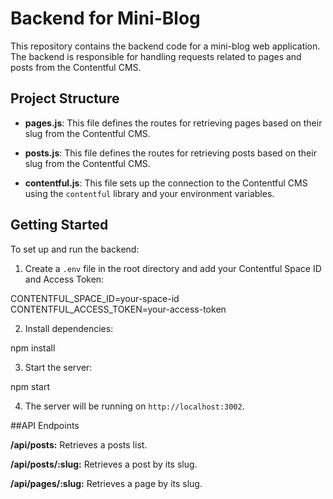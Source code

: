 # Backend for Mini-Blog

This repository contains the backend code for a mini-blog web application. The backend is responsible for handling requests related to pages and posts from the Contentful CMS.

## Project Structure

- **pages.js**: This file defines the routes for retrieving pages based on their slug from the Contentful CMS.

- **posts.js**: This file defines the routes for retrieving posts based on their slug from the Contentful CMS.

- **contentful.js**: This file sets up the connection to the Contentful CMS using the `contentful` library and your environment variables.

## Getting Started

To set up and run the backend:

1. Create a `.env` file in the root directory and add your Contentful Space ID and Access Token:

CONTENTFUL_SPACE_ID=your-space-id
CONTENTFUL_ACCESS_TOKEN=your-access-token

2. Install dependencies:

npm install

3. Start the server:

npm start

4. The server will be running on `http://localhost:3002`.

##API Endpoints

**/api/posts:** Retrieves a posts list.

**/api/posts/:slug:** Retrieves a post by its slug.

**/api/pages/:slug:** Retrieves a page by its slug.

